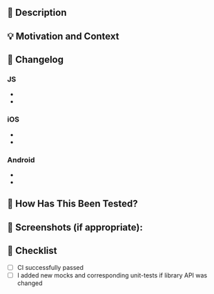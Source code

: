 ## 📜 Description

<!-- Describe your changes in detail -->

## 💡 Motivation and Context

<!-- Why is this change required? What problem does it solve? -->
<!-- If it fixes an open issue, please link to the issue here. -->

## 📢 Changelog

<!-- High level overview of important changes -->
<!-- If your changes don't affect one of platform/language below - then remove this platform/language -->

### JS

-
-

### iOS

-
-

### Android

-
-

## 🤔 How Has This Been Tested?

<!-- Please describe in detail how you tested your changes. -->
<!-- Include details of your testing environment, and the tests you ran to -->
<!-- see how your change affects other areas of the code, etc. -->

## 📸 Screenshots (if appropriate):

<!-- Add screenshots/video if needed -->
<!-- That would be highly appreciated if you can add how it looked before and after your changes -->

## 📝 Checklist

- [ ] CI successfully passed
- [ ] I added new mocks and corresponding unit-tests if library API was changed